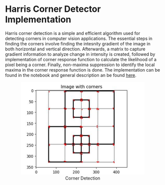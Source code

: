 # Harris Corner Detector Implementation
Harris corner detection is a simple and efficient algorithm used for detecting corners in computer vision applications. The essential steps in finding the corners involve finding the intesnity gradient of the image in both horizontal and vertical direction. Afterwards, a matrix to capture gradient information to analyze change in intensity is created, followed by implementation of corner response function to calculate the likelihood of a pixel being a corner. Finally, non-maxima suppression to identify the local maxima in the corner response function is done. The implementation can be found in the notebook and general description an be found [here](https://kirubelsol.github.io/pages/harriscorner.html). 


<div align="center">
    <img src="../img/harriscorner.JPG" alt="Detecting Corners" width="400"/> <br>
    Corner Detection
</div>